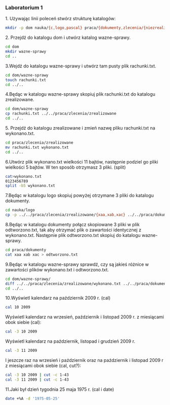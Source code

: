 ### Laboratorium 1

1\. Używając linii poleceń stwórz strukturę katalogów:

```sh
mkdir -p dom nauka/{c,logo,pascal} praca/{dokumenty,zlecenia/{niezrealizowane,zrealizowane}}
```

2\. Przejdź do katalogu dom i utwórz katalog wazne-sprawy.

```sh
cd dom
mkdir wazne-sprawy
cd ..
```

3\.Wejdź do katalogu wazne-sprawy i utwórz tam pusty plik rachunki.txt.

```sh
cd dom/wazne-sprawy
touch rachunki.txt
cd ../..
```

4\.Będąc w katalogu wazne-sprawy skopiuj plik rachunki.txt do katalogu zrealizowane.

```sh
cd dom/wazne-sprawy
cp rachunki.txt ../../praca/zlecenia/zrealizowane
cd ../..
```

5\. Przejdź do katalogu zrealizowane i zmień nazwę pliku rachunki.txt na wykonano.txt.

```sh
cd praca/zlecenia/zrealizowane
mv rachunki.txt wykonano.txt
cd ../..
```

6\.Utwórz plik wykonano.txt wielkości 11 bajtów, następnie podziel go pliki wielkości 5 bajtów. W ten sposób otrzymasz 3 pliki. (split)

```sh
cat>wykonano.txt
0123456789
split -b5 wykonano.txt
```

7\.Będąc w katalogu logo skopiuj powyżej otrzymane 3 pliki do katalogu dokumenty.

```sh
cd nauka/logo
cp -p ../../praca/zlecenia/zrealizowane/{xaa,xab,xac} ../../praca/dokumenty
```

8\.Będąc w katalogu dokumenty połącz skopiowane 3 pliki w plik odtworzono.txt, tak aby otrzymać plik o zawartości identycznej z wykonano.txt. Następnie plik odtworzono.txt skopiuj do katalogu wazne-sprawy.

```sh
cd praca/dokumenty
cat xaa xab xac > odtworzono.txt
```

9\.Będąc w katalogu wazne-sprawy sprawdź, czy są jakieś różnice w zawartości plików wykonano.txt i odtworzono.txt.

```sh
cd dom/wazne-sprawy/
diff ../../praca/zlecenia/zrealizowane/wykonano.txt ../../praca/dokumenty/odtworzono.txt
cd ../..
```

10\.Wyświetl kalendarz na październik 2009 r. (cal)

```sh
cal 10 2009
```
Wyświetl kalendarz na wrzesień, październik i listopad 2009 r. z miesiącami obok siebie (cal):

```sh
cal -3 10 2009
```

Wyświetl kalendarz na październik, listopad i grudzień 2009 r.

```sh
cal -3 11 2009
```
I jeszcze raz na wrzesień i październik oraz na październik i listopad 2009 r z miesiącami obok siebie (cal, cut?):

```sh
cal -3 10 2009 | cut -c 1-43
cal -3 11 2009 | cut -c 1-43
```


11\.Jaki był dzień tygodnia 25 maja 1975 r. (cal i date)

```sh
date +%A -d '1975-05-25'
```



